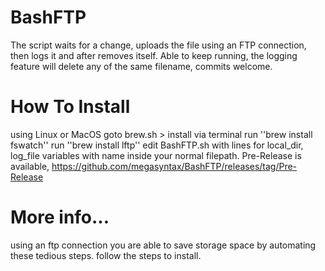 # BashFTP
The script waits for a change, uploads the file using an FTP connection, then logs it and after removes itself. Able to keep running, the logging feature will delete any of the same filename, commits welcome. 

# How To Install
using Linux or MacOS 
goto brew.sh > install via terminal
run ''brew install fswatch''
run ''brew install lftp''
edit BashFTP.sh with lines for local_dir, log_file variables with name inside your normal filepath.
Pre-Release is available,
https://github.com/megasyntax/BashFTP/releases/tag/Pre-Release


# More info...
using an ftp connection you are able to save storage space by automating these tedious steps. 
follow the steps to install.


